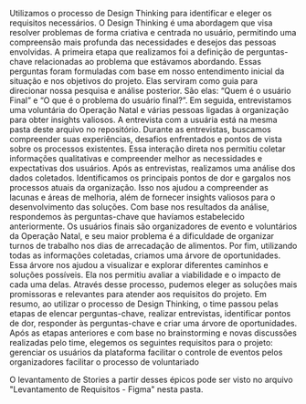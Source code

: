 Utilizamos o processo de Design Thinking para identificar e eleger os requisitos necessários. O Design Thinking é uma abordagem que visa resolver problemas de forma criativa e centrada no usuário, permitindo uma compreensão mais profunda das necessidades e desejos das pessoas envolvidas.
A primeira etapa que realizamos foi a definição de perguntas-chave relacionadas ao problema que estávamos abordando. Essas perguntas foram formuladas com base em nosso entendimento inicial da situação e nos objetivos do projeto. Elas serviram como guia para direcionar nossa pesquisa e análise posterior. São elas: “Quem é o usuário Final” e “O que é o problema do usuário final?”.
Em seguida, entrevistamos uma voluntária do Operação Natal e várias pessoas ligadas à organização para obter insights valiosos. A entrevista com a usuária está na mesma pasta deste arquivo no repositório. Durante as entrevistas, buscamos compreender suas experiências, desafios enfrentados e pontos de vista sobre os processos existentes. Essa interação direta nos permitiu coletar informações qualitativas e compreender melhor as necessidades e expectativas dos usuários.
Após as entrevistas, realizamos uma análise dos dados coletados. Identificamos os principais pontos de dor e gargalos nos processos atuais da organização. Isso nos ajudou a compreender as lacunas e áreas de melhoria, além de fornecer insights valiosos para o desenvolvimento das soluções.
Com base nos resultados da análise, respondemos às perguntas-chave que havíamos estabelecido anteriormente. Os usuários finais são organizadores de evento e voluntários da Operação Natal, e seu maior problema é a dificuldade de organizar turnos de trabalho nos dias de arrecadação de alimentos.
Por fim, utilizando todas as informações coletadas, criamos uma árvore de oportunidades. Essa árvore nos ajudou a visualizar e explorar diferentes caminhos e soluções possíveis. Ela nos permitiu avaliar a viabilidade e o impacto de cada uma delas. Através desse processo, pudemos eleger as soluções mais promissoras e relevantes para atender aos requisitos do projeto.
Em resumo, ao utilizar o processo de Design Thinking, o time passou pelas etapas de elencar perguntas-chave, realizar entrevistas, identificar pontos de dor, responder às perguntas-chave e criar uma árvore de oportunidades.
Após as etapas anteriores e com base no brainstorming e novas discussões realizadas pelo time,  elegemos os seguintes requisitos para o projeto:
gerenciar os usuários da plataforma
facilitar o controle de eventos pelos organizadores
facilitar o processo de voluntariado

O levantamento de Stories a partir desses épicos pode ser visto no arquivo "Levantamento de Requisitos - Figma" nesta pasta.
